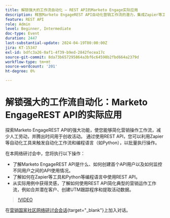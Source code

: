 ```yaml
---
title: 解锁强大的工作流自动化 — REST API的Marketo Engage实际应用
description: 释放Marketo EngageREST API自动化营销工作流的潜力，集成Zapier等工具，利用Python执行批量操作，并简化潜在客户合并、UTM跟踪和活动数据提取等任务。
feature: REST API
role: Admin
level: Beginner, Intermediate
doc-type: Event
duration: 2447
last-substantial-update: 2024-04-19T00:00:00Z
jira: KT-15347
exl-id: bdfc3a26-0af1-4f39-b9ed-2842fecea17c
source-git-commit: 8da73b657295864a3bf6c64598b2fbd664a2379d
workflow-type: tm+mt
source-wordcount: '201'
ht-degree: 0%

---
```


# 解锁强大的工作流自动化：Marketo EngageREST API的实际应用

探索Marketo EngageREST API的强大功能，使您能够简化营销操作工作流，减少人工劳动，并腾出时间用于创收活动。 通过使用REST API，您可以利用Zapier等自动化工具来触发自动化工作流和编程语言（如Python），以批量执行操作。

在本网络研讨会中，您将执行以下操作：

- 了解Marketo EngageREST API是什么、如何创建首个API用户以及如何监控不同用户之间的API使用情况。
- 了解如何在Zapier等工具和Python等编程语言中使用REST API。
- 从实际用例中获得灵感，了解如何使用REST API简化典型的营销运作工作流，例如合并潜在客户、创建UTM跟踪程序和提取活动数据。

>[!VIDEO](https://video.tv.adobe.com/v/3428435/?learn=on)


在[营销国家社区网络研讨会会话](https://nation.marketo.com/t5/product-discussions/webinar-april-17th-8am-pst-unlocking-powerful-workflow/td-p/346330){target="_blank"}上加入对话。
